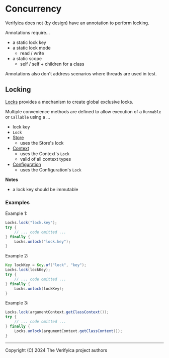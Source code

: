 # Concurrency

Verifyica does not (by design) have an annotation to perform locking.

Annotations require...

- a static lock key
- a static lock mode
  - read / write
- a static scope
  - self / self + children for a class

Annotations also don't address scenarios where threads are used in test.

## Locking

[Locks](api/src/main/java/org/antublue/verifyica/api/Locks.java) provides a mechanism to create global exclusive locks.

Multiple convenience methods are defined to allow execution of a `Runnable` or `Callable` using a ...

- lock key
- `Lock`
- [Store](api/src/main/java/org/antublue/verifyica/api/Store.java)
  - uses the Store's lock
- [Context](api/src/main/java/org/antublue/verifyica/api/Context.java)
  - uses the Context's `Lock`
  - valid of all context types
- [Configuration](api/src/main/java/org/antublue/verifyica/api/Configuration.java)
  - uses the Configuration's `Lock`

**Notes**

- a lock key should be immutable

### Examples

Example 1:

```java
Locks.lock("lock.key");
try {
    // ... code omitted ...
} finally {
    Locks.unlock("lock.key");
}
```

Example 2:

```java
Key lockKey = Key.of("lock", "key");
Locks.lock(lockKey);
try {
    // ... code omitted ...
} finally {
    Locks.unlock(lockKey);
}
```

Example 3:

```java
Locks.lock(argumentContext.getClassContext());
try {
    // ... code omitted ...
} finally {
    Locks.unlock(argumentContext.getClassContext());
}
```

---

Copyright (C) 2024 The Verifyica project authors